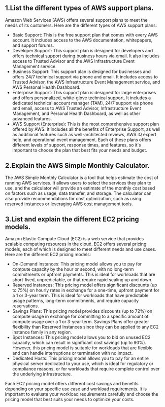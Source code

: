 ## 1.List the different types of AWS support plans.
Amazon Web Services (AWS) offers several support plans to meet the needs of its customers. Here are the different types of AWS support plans: 
- Basic Support: This is the free support plan that comes with every AWS account. It includes access to the AWS documentation, whitepapers, and support forums. 
- Developer Support: This support plan is designed for developers and offers technical support during business hours via email. It also includes access to Trusted Advisor and the AWS Infrastructure Event Management service. 
- Business Support: This support plan is designed for businesses and offers 24/7 technical support via phone and email. It includes access to Trusted Advisor, the AWS Infrastructure Event Management service, and AWS Personal Health Dashboard.
- Enterprise Support: This support plan is designed for large enterprises and offers personalized, white-glove technical support. It includes a dedicated technical account manager (TAM), 24/7 support via phone and email, access to AWS Trusted Advisor, Infrastructure Event Management, and Personal Health Dashboard, as well as other advanced features. 
- AWS Support (Enterprise): This is the most comprehensive support plan offered by AWS. It includes all the benefits of Enterprise Support, as well as additional features such as well-architected reviews, AWS IQ expert help, and operational event management. Each of these plans offers different levels of support, response times, and features, so it's important to choose the plan that best fits your needs and budget.
## 2.Explain the AWS Simple Monthly Calculator.
The AWS Simple Monthly Calculator is a tool that helps estimate the cost of running AWS services. 
It allows users to select the services they plan to use, and the calculator will provide an estimate of the monthly cost based on factors such as usage, data transfer, and storage. 
The calculator can also provide recommendations for cost optimization, such as using reserved instances or leveraging AWS cost management tools.
## 3.List and explain the different EC2 pricing models.
Amazon Elastic Compute Cloud (EC2) is a web service that provides scalable computing resources in the cloud. EC2 offers several pricing models, each of which is designed to meet different needs and use cases. Here are the different EC2 pricing models:
- On-Demand Instances: This pricing model allows you to pay for compute capacity by the hour or second, with no long-term commitments or upfront payments. This is ideal for workloads that are short-lived, unpredictable, or that require rapid scaling up and down.
- Reserved Instances: This pricing model offers significant discounts (up to 75%) on hourly rates in exchange for a one-time, upfront payment for a 1 or 3-year term. This is ideal for workloads that have predictable usage patterns, long-term commitments, and require capacity reservations.
- Savings Plans: This pricing model provides discounts (up to 72%) on compute usage in exchange for committing to a specific amount of compute usage over a 1 or 3-year term. Savings Plans offer greater flexibility than Reserved Instances since they can be applied to any EC2 instance family in any region.
- Spot Instances: This pricing model allows you to bid on unused EC2 capacity, which can result in significant cost savings (up to 90%). However, this pricing model is suitable for workloads that are flexible and can handle interruptions or termination with no impact.
- Dedicated Hosts: This pricing model allows you to pay for an entire physical server dedicated to your use, which is ideal for regulatory or compliance reasons, or for workloads that require complete control over the underlying infrastructure.

Each EC2 pricing model offers different cost savings and benefits depending on your specific use case and workload requirements. It is important to evaluate your workload requirements carefully and choose the pricing model that best suits your needs to optimize your costs.

